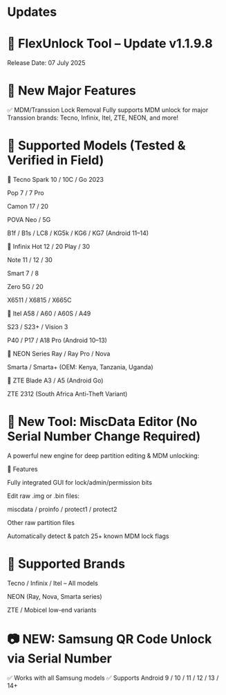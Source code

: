 # Updates
# 🔄 FlexUnlock Tool – Update v1.1.9.8
Release Date: 07 July 2025

# 🚀 New Major Features
✅ MDM/Transsion Lock Removal
Fully supports MDM unlock for major Transsion brands: Tecno, Infinix, Itel, ZTE, NEON, and more!

# 📱 Supported Models (Tested & Verified in Field)
🔹 Tecno
Spark 10 / 10C / Go 2023

Pop 7 / 7 Pro

Camon 17 / 20

POVA Neo / 5G

B1f / B1s / LC8 / KG5k / KG6 / KG7 (Android 11–14)

🔹 Infinix
Hot 12 / 20 Play / 30

Note 11 / 12 / 30

Smart 7 / 8

Zero 5G / 20

X6511 / X6815 / X665C

🔹 Itel
A58 / A60 / A60S / A49

S23 / S23+ / Vision 3

P40 / P17 / A18 Pro (Android 10–13)

🔹 NEON Series
Ray / Ray Pro / Nova

Smarta / Smarta+ (OEM: Kenya, Tanzania, Uganda)

🔹 ZTE
Blade A3 / A5 (Android Go)

ZTE 2312 (South Africa Anti-Theft Variant)

# 🧠 New Tool: MiscData Editor (No Serial Number Change Required)
A powerful new engine for deep partition editing & MDM unlocking:

🔧 Features

Fully integrated GUI for lock/admin/permission bits

Edit raw .img or .bin files:

miscdata / proinfo / protect1 / protect2

Other raw partition files

Automatically detect & patch 25+ known MDM lock flags

# 🎯 Supported Brands

Tecno / Infinix / Itel – All models

NEON (Ray, Nova, Smarta series)

ZTE / Mobicel low-end variants

# 📷 NEW: Samsung QR Code Unlock via Serial Number
✅ Works with all Samsung models
✅ Supports Android 9 / 10 / 11 / 12 / 13 / 14+
